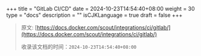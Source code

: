 +++
title = "GitLab CI/CD"
date = 2024-10-23T14:54:40+08:00
weight = 30
type = "docs"
description = ""
isCJKLanguage = true
draft = false
+++

> 原文: [https://docs.docker.com/scout/integrations/ci/gitlab/](https://docs.docker.com/scout/integrations/ci/gitlab/)
>
> 收录该文档的时间：`2024-10-23T14:54:40+08:00`
